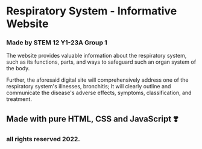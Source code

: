 # Respiratory System - Informative Website

### Made by STEM 12 Y1-23A Group 1

The website provides valuable information about the respiratory
system, such as its functions, parts, and ways to safeguard such an
organ system of the body.

Further, the aforesaid digital site will comprehensively address one
of the respiratory system's illnesses, bronchitis; It will clearly
outline and communicate the disease's adverse effects, symptoms,
classification, and treatment.

## Made with pure HTML, CSS and JavaScript ❣️

### all rights reserved 2022.
